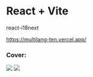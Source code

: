 # React + Vite
react-i18next

https://multilang-ten.vercel.app/

### Cover:
![](https://s31.picofile.com/file/8471303242/react_i18next_2.png)
![](https://s31.picofile.com/file/8471303226/react_i18next.png)



